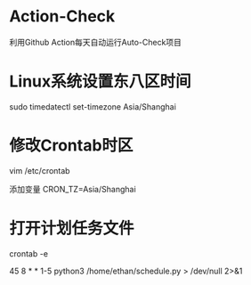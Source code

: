 # Action-Check

利用Github Action每天自动运行Auto-Check项目

# Linux系统设置东八区时间

sudo timedatectl set-timezone Asia/Shanghai

# 修改Crontab时区

vim /etc/crontab

添加变量 CRON_TZ=Asia/Shanghai

# 打开计划任务文件

crontab -e

45 8 * * 1-5 python3 /home/ethan/schedule.py > /dev/null 2>&1
